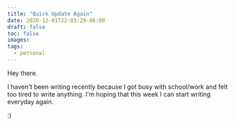 ```yaml
---
title: "Quick Update Again"
date: 2020-12-01T22:03:29-06:00
draft: false
toc: false
images:
tags:
  - personal
---
```


Hey there.

I haven't been writing recently because I got busy with school/work and felt too tired to write anything. I'm hoping that this week I can start writing everyday again.

:)

